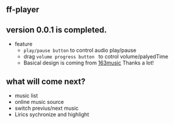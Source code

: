 ## ff-player

version **0.0.1** is completed.
----
- feature
  - `play/pause button` to control audio play/pause
  - drag `volume progress button ` to cotrol volume/palyedTime
  - Basical  design  is coming from [163music](http://music.163.com/) Thanks a lot!


what will come next?
----
- music list
- online music source
- switch previus/next music
- Lirics sychronize and highlight


